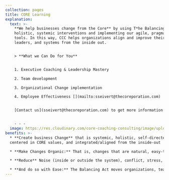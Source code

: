 ```yaml
---
collection: pages
title: CORE Learning
explanation:
  text: >-
    **We help businesses change from the Core** by using T*he Balancing Act's*
    holistic, systemic interventions and implementing our agile, pragmatic
    tools. In this way, CCC helps organizations align and improve their teams,
    leaders, and systems from the inside out.


    > **What we Can Do for You**


    1. Executive Coaching & Leadership Mastery

    2. Team development

    3. Organizational Change implementation

    4. Employee Effectiveness [](mailto:sseivert@thecoreporation.com)


    [Contact us](sseivert@thecoreporation.com) to get more information about implementing lasting organizational, team, and leadership changes. We offer one-on-one consulting and coaching interventions, plus excellent business seminars to increase Productivity, reduce on-the-job Stress, eliminate procrastination for difficult tasks, and encourage every person, at every level of the company, to take full responsibility for outcomes. 


    - - -
  image: https://res.cloudinary.com/core-coaching-consulting/image/upload/v1629041321/CORE_slide_cropped_l8deoi.jpg
benefits: >-
  * **Create business Change** that is systemic, holistic, self-directed,
  centered in CORE values, and integrated/aligned from the inside-out

  * **Make Changes Organic:** That is, changes that are natural, easy-to-understand, and based on principles that have historically proven effective for individuals, leaders, teams & organizations

  * **Reduce** Noise (inside or outside the system), conflict, stress, second-guessing, wasted effort, long-standing obstacles & self-sabotage.

  * **And do so with Ease:** The Balancing Act moves organizations, teams, and leaders from unease or disease into Ease, Flow, Synergy--and sets the direction of an upward evolutionary spiral.
---
```


